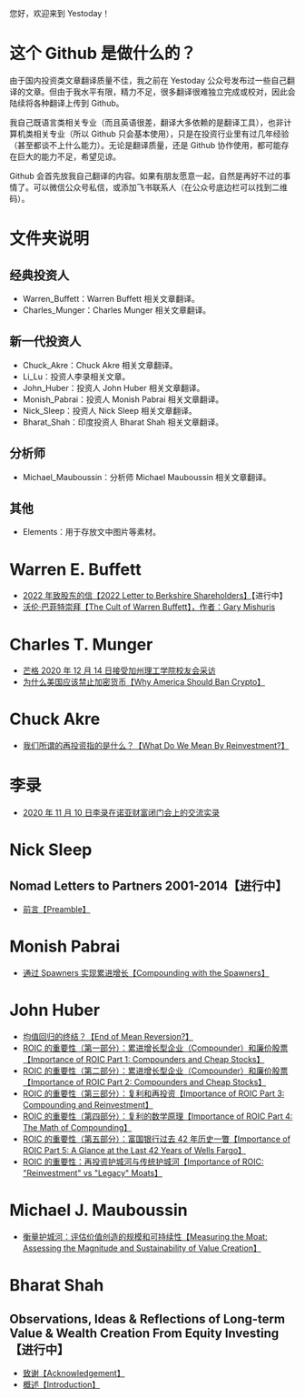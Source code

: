 您好，欢迎来到 Yestoday！

# 这个 Github 是做什么的？

由于国内投资类文章翻译质量不佳，我之前在 Yestoday 公众号发布过一些自己翻译的文章。但由于我水平有限，精力不足，很多翻译很难独立完成或校对，因此会陆续将各种翻译上传到 Github。

我自己既语言类相关专业（而且英语很差，翻译大多依赖的是翻译工具），也非计算机类相关专业（所以 Github 只会基本使用），只是在投资行业里有过几年经验（甚至都谈不上什么能力）。无论是翻译质量，还是 Github 协作使用，都可能存在巨大的能力不足，希望见谅。

Github 会首先放我自己翻译的内容。如果有朋友愿意一起，自然是再好不过的事情了。可以微信公众号私信，或添加飞书联系人（在公众号底边栏可以找到二维码）。

# 文件夹说明

## 经典投资人

- Warren_Buffett：Warren Buffett 相关文章翻译。
- Charles_Munger：Charles Munger 相关文章翻译。

## 新一代投资人

- Chuck_Akre：Chuck Akre 相关文章翻译。
- Li_Lu：投资人李录相关文章。
- John_Huber：投资人 John Huber 相关文章翻译。
- Monish_Pabrai：投资人 Monish Pabrai 相关文章翻译。
- Nick_Sleep：投资人 Nick Sleep 相关文章翻译。
- Bharat_Shah：印度投资人 Bharat Shah 相关文章翻译。

## 分析师

- Michael_Mauboussin：分析师 Michael Mauboussin 相关文章翻译。

## 其他

- Elements：用于存放文中图片等素材。

# Warren E. Buffett

- [2022 年致股东的信【2022 Letter to Berkshire Shareholders】](https://github.com/pzponge/Yestoday/blob/main/Warren_Buffett/2022_Letter_to_Berkshire_Shareholders.md)【进行中】
- [沃伦·巴菲特崇拜【The Cult of Warren Buffett】，作者：Gary Mishuris](https://github.com/pzponge/Yestoday/blob/main/Warren_Buffett/The_Cult_of_Warren_Buffett.md)

# Charles T. Munger

- [芒格 2020 年 12 月 14 日接受加州理工学院校友会采访](https://github.com/pzponge/Yestoday/blob/main/Charles_Munger/%E8%8A%92%E6%A0%BC%202020%20%E5%B9%B4%2012%20%E6%9C%88%2014%20%E6%97%A5%E6%8E%A5%E5%8F%97%E5%8A%A0%E5%B7%9E%E7%90%86%E5%B7%A5%E5%AD%A6%E9%99%A2%E6%A0%A1%E5%8F%8B%E4%BC%9A%E9%87%87%E8%AE%BF.md)
- [为什么美国应该禁止加密货币【Why America Should Ban Crypto】](https://github.com/pzponge/Yestoday/blob/main/Charles_Munger/Why_America_Should_Ban_Crypto.md)

# Chuck Akre

- [我们所谓的再投资指的是什么？【What Do We Mean By Reinvestment?】](https://github.com/pzponge/Yestoday/blob/main/Chuck_Akre/What_Do_We_Mean_By_Reinvestment.md)

# 李录

- [2020 年 11 月 10 日李录在诺亚财富闭门会上的交流实录](https://github.com/pzponge/Yestoday/blob/main/Li_Lu/2020%20%E5%B9%B4%2011%20%E6%9C%88%2010%20%E6%97%A5%E6%9D%8E%E5%BD%95%E5%9C%A8%E8%AF%BA%E4%BA%9A%E8%B4%A2%E5%AF%8C%E9%97%AD%E9%97%A8%E4%BC%9A%E4%B8%8A%E7%9A%84%E4%BA%A4%E6%B5%81%E5%AE%9E%E5%BD%95.md)

# Nick Sleep

## Nomad Letters to Partners 2001-2014【进行中】

- [前言【Preamble】](https://github.com/pzponge/Yestoday/blob/main/Nick_Sleep/Nomad_Letters_to_Partners_2001-2014/Preamble.md)

# Monish Pabrai

- [通过 Spawners 实现累进增长【Compounding with the Spawners】](https://github.com/pzponge/Yestoday/blob/main/Monish_Pabrai/Compounding_with_the_Spawners.md)

# John Huber

- [均值回归的终结？【End of Mean Reversion?】](https://github.com/pzponge/Yestoday/blob/main/John_Huber/End_of_Mean_Reversion.md)
- [ROIC 的重要性（第一部分）：累进增长型企业（Compounder）和廉价股票【Importance of ROIC Part 1: Compounders and Cheap Stocks】](https://github.com/pzponge/Yestoday/blob/main/John_Huber/Importance_of_ROIC_Part_1.md)
- [ROIC 的重要性（第二部分）：累进增长型企业（Compounder）和廉价股票【Importance of ROIC Part 2: Compounders and Cheap Stocks】](https://github.com/pzponge/Yestoday/blob/main/John_Huber/Importance_of_ROIC_Part_2.md)
- [ROIC 的重要性（第三部分）：复利和再投资【Importance of ROIC Part 3: Compounding and Reinvestment】](https://github.com/pzponge/Yestoday/blob/main/John_Huber/Importance_of_ROIC_Part_3.md)
- [ROIC 的重要性（第四部分）：复利的数学原理【Importance of ROIC Part 4: The Math of Compounding】](https://github.com/pzponge/Yestoday/blob/main/John_Huber/Importance_of_ROIC_Part_4.md)
- [ROIC 的重要性（第五部分）：富国银行过去 42 年历史一瞥【Importance of ROIC Part 5: A Glance at the Last 42 Years of Wells Fargo】](https://github.com/pzponge/Yestoday/blob/main/John_Huber/Importance_of_ROIC_Part_5.md)
- [ROIC 的重要性：再投资护城河与传统护城河【Importance of ROIC: "Reinvestment" vs "Legacy" Moats】](https://github.com/pzponge/Yestoday/blob/main/John_Huber/Importance_of_ROIC_Reinvestment_vs_Legacy_Moats.md)

# Michael J. Mauboussin

- [衡量护城河：评估价值创造的规模和可持续性【Measuring the Moat: Assessing the Magnitude and Sustainability of Value Creation】](https://github.com/pzponge/Yestoday/blob/main/Michael_Mauboussin/Measuring_the_Moat.md)

# Bharat Shah

## Observations, Ideas & Reflections of Long-term Value & Wealth Creation From Equity Investing【进行中】

- [致谢【Acknowledgement】](https://github.com/pzponge/Yestoday/blob/main/Bharat_Shah/Observations_Ideas_and_Reflections_of_Long-term_Value_and_Wealth_Creation_From_Equity_Investing/Acknowledgement.md)
- [概述【Introduction】](https://github.com/pzponge/Yestoday/blob/main/Bharat_Shah/Observations_Ideas_and_Reflections_of_Long-term_Value_and_Wealth_Creation_From_Equity_Investing/Introduction.md)

